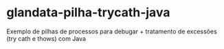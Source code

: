# glandata-pilha-trycath-java
Exemplo de pilhas de processos para debugar + tratamento de excessões (try cath e thows) com Java
